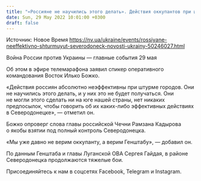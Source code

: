 ```yaml
---
title: "«Россияне не научились этого делать». Действия оккупантов при штурме Северодонецка неэффективны — ОК Восток"
date: Sun, 29 May 2022 10:01:00 +0300
draft: false
---
```

Источник: Новое Время https://nv.ua/ukraine/events/rossiyane-neeffektivno-shturmuyut-severodoneck-novosti-ukrainy-50246027.html


Война России против Украины — главные события 29 мая

Об этом в эфире телемарафона заявил спикер оперативного командования Восток Илько Божко.

«Действия россиян абсолютно неэффективны при штурме городов. Они не научились этого делать, и у них это не будет получаться. Они не могли этого сделать ни на юге нашей страны, нет никаких предпосылок, чтобы говорить об их каких-либо эффективных действиях в Северодонецке», — отметил он.

Божко опроверг слова главы российской Чечни Рамзана Кадырова о якобы взятии под полный контроль Северодонецка.

«Мы уже давно не верим оккупанту, а верим Генштабу», — добавил он.

По данным Генштаба и главы Луганской ОВА Сергея Гайдая, в районе Северодонецка продолжаются тяжелые бои.

Присоединяйтесь к нам в соцсетях Facebook, Telegram и Instagram.
